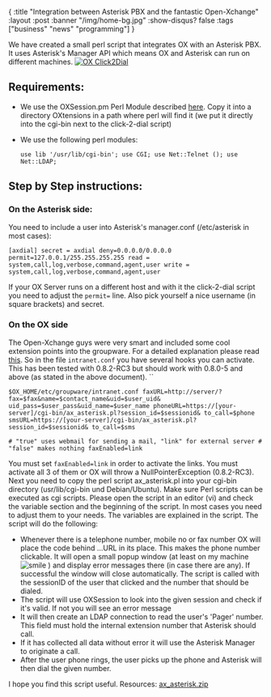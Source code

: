 {
  :title "Integration between Asterisk PBX and the fantastic Open-Xchange"
  :layout :post
  :banner "/img/home-bg.jpg"
  :show-disqus? false
  :tags ["business" "news" "programming"]
}

We have created a small perl script that integrates OX with an Asterisk PBX. It uses Asterisk's Manager API which means OX and Asterisk can run on different machines. [![OX Click2Dial](/img/uploads/2006/04/OX_Click2Dial.jpg)](/img/uploads/2006/04/OX_Click2Dial.jpg "OX Click2Dial")

Requirements:
-------------

-   We use the OXSession.pm Perl Module described [here](http://www.open-xchange.org/oxwiki/Talking_20to_20the_20Sessiond_20with_20Perl). Copy it into a directory OXtensions in a path where perl will find it (we put it directly into the cgi-bin next to the click-2-dial script)

<!-- -->

-   We use the following perl modules:

        use lib '/usr/lib/cgi-bin'; use CGI; use Net::Telnet (); use Net::LDAP;

Step by Step instructions:
--------------------------

### On the Asterisk side:

You need to include a user into Asterisk's manager.conf (/etc/asterisk in most cases):

    [axdial] secret = axdial deny=0.0.0.0/0.0.0.0 permit=127.0.0.1/255.255.255.255 read = system,call,log,verbose,command,agent,user write = system,call,log,verbose,command,agent,user

If your OX Server runs on a different host and with it the click-2-dial script you need to adjust the `permit=` line. Also pick yourself a nice username (in square brackets) and secret.

### On the OX side

The Open-Xchange guys were very smart and included some cool extension points into the groupware. For a detailed explanation please read [this](http://www.open-xchange.org/oxwiki/CommunicationSolutions). So in the file `intranet.conf` you have several hooks you can activate. This has been tested with 0.8.2-RC3 but should work with 0.8.0-5 and above (as stated in the above document). ``

    $OX_HOME/etc/groupware/intranet.conf faxURL=http://server/?fax=$fax&name=$contact_name&uid=$user_uid& uid_pass=$user_pass&uid_name=$user_name phoneURL=https://[your-server]/cgi-bin/ax_asterisk.pl?session_id=$sessionid& to_call=$phone smsURL=https://[your-server]/cgi-bin/ax_asterisk.pl?session_id=$sessionid& to_call=$sms

    # "true" uses webmail for sending a mail, "link" for external server # "false" makes nothing faxEnabled=link

You must set `faxEnabled=link` in order to activate the links. You must activate all 3 of them or OX will throw a <span class="twikiNewLink">NullPointerException</span> (0.8.2-RC3). Next you need to copy the perl script ax\_asterisk.pl into your cgi-bin directory (usr/lib/cgi-bin und Debian/Ubuntu). Make sure Perl scripts can be executed as cgi scripts. Please open the script in an editor (vi) and check the variable section and the beginning of the script. In most cases you need to adjust them to your needs. The variables are explained in the script. The script will do the following:

-   Whenever there is a telephone number, mobile no or fax number OX will place the code behind ...URL in its place. This makes the phone number clickable. It will open a small popup window (at least on my machine ![smile](https://kaleb/twiki/pub/TWiki/SmiliesPlugin/smile.gif "smile") ) and display error messages there (in case there are any). If successful the window will close automatically. The script is called with the sessionID of the user that clicked and the number that should be dialed.
-   The script will use OXSession to look into the given session and check if it's valid. If not you will see an error message
-   It will then create an LDAP connection to read the user's 'Pager' number. This field must hold the internal extension number that Asterisk should call.
-   If it has collected all data without error it will use the Asterisk Manager to originate a call.
-   After the user phone rings, the user picks up the phone and Asterisk will then dial the given number.

I hope you find this script useful. Resources: <span id="p33">[ax\_asterisk.zip](/img/uploads/2006/04/ax_asterisk.zip)</span>
